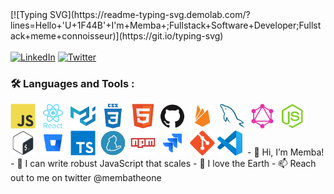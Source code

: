 <div>
[![Typing SVG](https://readme-typing-svg.demolab.com/?lines=Hello+'U+1F44B'+I'm+Memba+;Fullstack+Software+Developer;Fullstack+meme+connoisseur)](https://git.io/typing-svg)
</div><br>
<a href="https://www.linkedin.com/in/membathisi-mcetywa-2b8b42189">
<img src="https://img.shields.io/badge/LinkedIn-0077B5?style=for-the-badge&logo=linkedin&logoColor=white" title="LinkedIn" alt="LinkedIn" width="140" height="40"/></a>
<a href="https://www.twitter.com/membatheone">
<img src="https://img.shields.io/badge/Twitter-0077B5?style=for-the-badge&logo=twitter&logoColor=white" title="Twitter" alt="Twitter" width="140" height="40"/></a>

### :hammer_and_wrench: Languages and Tools :
<div>
<img src="https://github.com/devicons/devicon/blob/master/icons/javascript/javascript-original.svg" title="JavaScript" alt="JavaScript" width="40" height="40"/>&nbsp;
<img src="https://github.com/devicons/devicon/blob/master/icons/react/react-original-wordmark.svg" title="React" alt="React" width="40" height="40"/>&nbsp;
<img src="https://github.com/devicons/devicon/blob/master/icons/materialui/materialui-original.svg" title="Material UI" alt="Material UI" width="40" height="40"/>&nbsp;
<img src="https://github.com/devicons/devicon/blob/master/icons/css3/css3-plain-wordmark.svg"  title="CSS3" alt="CSS" width="40" height="40"/>&nbsp;
<img src="https://github.com/devicons/devicon/blob/master/icons/html5/html5-original.svg" title="HTML5" alt="HTML" width="40" height="40"/>&nbsp;
<img src="https://github.com/devicons/devicon/blob/master/icons/github/github-original.svg" title="Github" alt="Github" width="40" height="40"/>&nbsp;
<img src="https://github.com/devicons/devicon/blob/master/icons/firebase/firebase-plain.svg" title="Firebase" alt="Firebase" width="40" height="40"/>&nbsp;
<img src="https://github.com/devicons/devicon/blob/master/icons/mysql/mysql-original.svg" title="MySQL"  alt="MySQL" width="40" height="40"/>&nbsp;
<img src="https://github.com/devicons/devicon/blob/master/icons/graphql/graphql-plain.svg" title="GraphQl"  alt="GraphQl" width="40" height="40"/>&nbsp;
<img src="https://github.com/devicons/devicon/blob/master/icons/nodejs/nodejs-original.svg" title="NodeJS" alt="NodeJS" width="40" height="40"/>&nbsp;
<img src="https://github.com/devicons/devicon/blob/master/icons/bash/bash-original.svg" title="Bash" alt="Bash" width="40" height="40"/>&nbsp;
<img src="https://github.com/devicons/devicon/blob/master/icons/bitbucket/bitbucket-original.svg" title="BitBucket" alt="BitBucket" width="40" height="40"/>&nbsp;
<img src="https://github.com/devicons/devicon/blob/master/icons/typescript/typescript-original.svg" title="TypeScript" alt="TypeScript" width="40" height="40"/>&nbsp;
<img src="https://github.com/devicons/devicon/blob/master/icons/yarn/yarn-original.svg" title="Yarn" alt="Yarn" width="40" height="40"/>&nbsp;
<img src="https://github.com/devicons/devicon/blob/master/icons/npm/npm-original-wordmark.svg" title="npm" alt="npm" width="40" height="40"/>&nbsp;
<img src="https://github.com/devicons/devicon/blob/master/icons/jira/jira-original.svg" title="npm" alt="npm" width="40" height="40"/>&nbsp;
<img src="https://github.com/devicons/devicon/blob/master/icons/git/git-original.svg" title="Git" **alt="Git" width="40" height="40"/>
<img src="https://github.com/devicons/devicon/blob/master/icons/vscode/vscode-original.svg" title="vscode"  alt="vscode" width="40" height="40"/>&nbsp;
- 👋 Hi, I’m Memba!
- 👀 I can write robust JavaScript that scales
- 🌱 I love the Earth
- 📫 Reach out to me on twitter @membatheone
</div>


<!---

[![GitHub Streak](http://github-readme-streak-stats.herokuapp.com?user=MembaMcetywa&theme=dark&background=000000)](https://git.io/streak-stats)



[![Catalin's GitHub stats](https://github-readme-stats.vercel.app/api?username=MembaMcetywa&theme=radical)](https://github.com/anuraghazra/github-readme-stats)



[![trophy](https://github-profile-trophy.vercel.app/?username=[MembaMcetywa&theme=onedark)](https://github.com/ryo-ma/github-profile-trophy)






MembaMcetywa/MembaMcetywa is a ✨ special ✨ repository because its `README.md` (this file) appears on your GitHub profile.
You can click the Preview link to take a look at your changes.
--->
